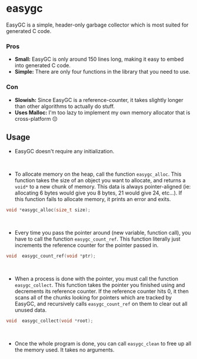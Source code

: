 # easygc
EasyGC is a simple, header-only garbage collector which is most suited for generated C code.

### Pros
- **Small:** EasyGC is only around 150 lines long, making it easy to embed into generated C code.
- **Simple:** There are only four functions in the library that you need to use.

### Con
- **Slowish:** Since EasyGC is a reference-counter, it takes slightly longer than other algorithms to actually do stuff.
- **Uses Malloc:** I'm too lazy to implement my own memory allocator that is cross-platform 😔

## Usage

* EasyGC doesn't require any initialization.

<br>

* To allocate memory on the heap, call the function `easygc_alloc`. This function takes the size of an object you want to allocate, and returns a `void*` to a new chunk of memory. This data is always pointer-aligned (ie: allocating 6 bytes would give you 8 bytes, 21 would give 24, etc...). If this function fails to allocate memory, it prints an error and exits.
```c
void *easygc_alloc(size_t size);
```

<br>

* Every time you pass the pointer around (new variable, function call), you have to call the function `easygc_count_ref`. This function literally just increments the reference counter for the pointer passed in.
```c
void  easygc_count_ref(void *ptr);
```

<br>

* When a process is done with the pointer, you must call the function `easygc_collect`. This function takes the pointer you finished using and decrements its reference counter. If the reference counter hits 0, it then scans all of the chunks looking for pointers which are tracked by EasyGC, and recursively calls `easygc_count_ref` on them to clear out all unused data.
```c
void  easygc_collect(void *root);
```

<br>

* Once the whole program is done, you can call `easygc_clean` to free up all the memory used. It takes no arguments.
